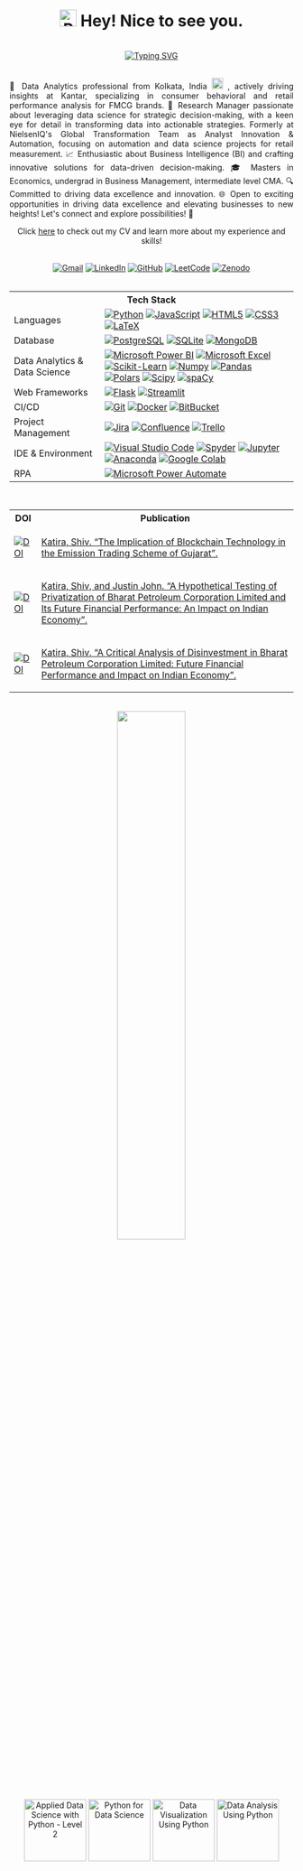 <html lang="en-US">
   <head>
      <meta charset="utf-8" />
      <meta name="author" content="Shiv Katira" />
      <meta
         name="description"
         content="This is my personal GitHub repository." />
      <meta
         property="og:description"
         content="This is my personal GitHub repository." />
      <meta property="og:title" content="Shiv Katira" />
   </head>
   <body>
      <h1 align="center"> <img src="https://media.tenor.com/eT_e-q0D5xoAAAAi/long-livethe-blob-sunglasses.gif" alt="Party Parrot India" width=30 height=30/> Hey! Nice to see you. </h1>
      </br>
      <div align="center">
         <a href="mailto:shivkatira@gmail.com"><img src="https://readme-typing-svg.demolab.com?font=Fira+Code&pause=1000&vCenter=true&random=true&width=435&lines=%3Cp%3E+Hey+there%2C+I'm+Shiv+Katira.+%3C%2Fp%3E" alt="Typing SVG" /></a>
      </div>
      </br>
      <p align="justify">
         🚀 Data Analytics professional from Kolkata, India <img src="https://cultofthepartyparrot.com/flags/hd/indiaparrot.gif" width="20" height="20"/> , actively driving insights at Kantar, specializing in consumer behavioral and retail performance analysis for FMCG brands. 💼 Research Manager passionate about leveraging data science for strategic decision-making, with a keen eye for detail in transforming data into actionable strategies. Formerly at NielsenIQ's Global Transformation Team as Analyst Innovation & Automation, focusing on automation and data science projects for retail measurement. 📈 Enthusiastic about Business Intelligence (BI) and crafting innovative solutions for data-driven decision-making. 🎓 Masters in Economics, undergrad in Business Management, intermediate level CMA. 🔍 Committed to driving data excellence and innovation. 🌐 Open to exciting opportunities in driving data excellence and elevating businesses to new heights! Let's connect and explore possibilities! 👋
      </p>
      <p align="center">
         Click <a href="https://media.licdn.com/dms/document/media/D4D2DAQG2NBJV8KR98g/profile-treasury-document-pdf-analyzed/0/1698493088542?e=1712188800&v=beta&t=Jf_gCjyveIHhb8MGQ1N_rjMeeM8YW3G-st6Ptulb9nE">here</a> to check out my CV and learn more about my experience and skills!
      </p>
      </br>
      <div align="center">
         <a href="mailto:shivkatira@gmail.com"><img src="https://img.shields.io/badge/shivkatira%40gmail.com-Gmail?style=social&logo=gmail&link=mailto%3Ashivkatira%40gmail.com" alt="Gmail"></a>
         <a href="https://www.linkedin.com/in/smkatira/"><img src="https://img.shields.io/badge/Shiv Katira-LinkedIn?style=social&logo=linkedin&link=https%3A%2F%2Fwww.linkedin.com%2Fin%2Fsmkatira%2F" alt="LinkedIn"></a>
         <a href="https://github.com/shivkatira"><img src="https://img.shields.io/badge/Shiv Katira-Github?style=social&logo=github&link=https%3A%2F%2Fgithub.com%2Fshivkatira%2F" alt="GitHub"></a>
         <a href="https://leetcode.com/shivkatira/"><img src="https://img.shields.io/badge/Shiv Katira-LeetCode?style=social&logo=leetcode&link=https%3A%2F%2Fleetcode.com%2Fshivkatira%2F" alt="LeetCode"></a>
         <a href="https://zenodo.org/search?q=metadata.creators.person_or_org.name%3A%22Katira%2C%20Shiv%22"><img src="https://img.shields.io/badge/Katira%2C%20Shiv-Zenodo?style=social&logo=zenodo&link=https%3A%2F%2Fzenodo.org%2Fsearch%3Fq%3Dmetadata.creators.person_or_org.name%253A%2522Katira%252C%2520Shiv%2522" alt="Zenodo"></a>
      </div>
      </br>
      <table align="center">
         <tr>
            <th colspan=2> Tech Stack </th>
         </tr>
         <tr>
            <td>Languages</td>
            <td>
               <a href="https://www.python.org/"><img src="https://img.shields.io/badge/Python--Python?style=social&logo=python&link=https%3A%2F%2Fwww.python.org%2F" alt="Python"></a>
               <a href="https://developer.mozilla.org/en-US/docs/Web/JavaScript"><img src="https://img.shields.io/badge/JavaScript--JavaScript?style=social&logo=javascript&link=https%3A%2F%2Fdeveloper.mozilla.org%2Fen-US%2Fdocs%2FWeb%2FJavaScript" alt="JavaScript"></a>
               <a href="https://dev.w3.org/html5/spec-LC/"><img src="https://img.shields.io/badge/HTML5--HTML5?style=social&logo=html5&link=https%3A%2F%2Fwww.w3.org%2Fhtml%2F" alt="HTML5"></a>
               <a href="https://developer.mozilla.org/en-US/docs/Web/CSS/"><img src="https://img.shields.io/badge/CSS3--CSS3?style=social&logo=css3&link=https%3A%2F%2Fdeveloper.mozilla.org%2Fen-US%2Fdocs%2FWeb%2FCSS" alt="CSS3"></a>
               <a href="https://www.latex-project.org/"><img src="https://img.shields.io/badge/LaTeX--LaTeX?style=social&logo=latex&link=https%3A%2F%2Fwww.latex-project.org%2F" alt="LaTeX"></a>
            </td>
         </tr>
         <tr>
            <td>
               Database
            </td>
            <td>
               <a href="https://www.postgresql.org/"><img src="https://img.shields.io/badge/PostgreSQL--PostgreSQL?style=social&logo=postgresql&link=https%3A%2F%2Fwww.postgresql.org%2F" alt="PostgreSQL"></a>
               <a href="https://www.sqlite.org/"><img src="https://img.shields.io/badge/SQLite--SQLite?style=social&logo=sqlite&link=https%3A%2F%2Fwww.sqlite.org%2F" alt="SQLite"></a>
               <a href="https://www.mongodb.com/"><img src="https://img.shields.io/badge/MongoDB--MongoDB?style=social&logo=mongodb&link=https%3A%2F%2Fwww.mongodb.com%2F" alt="MongoDB"></a>
            </td>
         </tr>
         <tr>
            <td>
               Data Analytics & Data Science
            </td>
            <td>
               <a href="https://www.microsoft.com/en-in/power-platform/products/power-bi/"><img src="https://img.shields.io/badge/Microsoft%20Power%20BI--%20Microsoft%20Power%20BI?style=social&logo=powerbi&link=https%3A%2F%2Fwww.microsoft.com%2Fen-in%2Fpower-platform%2Fproducts%2Fpower-bi%2F" alt="Microsoft Power BI"></a>
               <a href="https://www.microsoft.com/en-in/microsoft-365/excel"><img src="https://img.shields.io/badge/Microsoft%20Excel--%20Microsoft%20Excel?style=social&logo=microsoftexcel&link=https%3A%2F%2Fwww.microsoft.com%2Fen-in%2Fmicrosoft-365%2Fexcel" alt="Microsoft Excel"></a>
               <a href="https://scikit-learn.org/"><img src="https://img.shields.io/badge/Scikit%20Learn--Scikit%20Learn?style=social&logo=scikitlearn&link=https%3A%2F%2Fscikit-learn.org%2F" alt="Scikit-Learn"></a>
               <a href="https://numpy.org/"><img src="https://img.shields.io/badge/Numpy--Numpy?style=social&logo=numpy&link=https%3A%2F%2Fnumpy.org%2F" alt="Numpy"></a>
               <a href="https://pandas.pydata.org/"><img src="https://img.shields.io/badge/Pandas--Pandas?style=social&logo=pandas&link=https%3A%2F%2Fpandas.pydata.org%2F" alt="Pandas"></a>
               <a href="https://pola.rs/"><img src="https://img.shields.io/badge/Polars--Polars?style=social&logo=polars&link=https%3A%2F%2Fpola.rs%2F" alt="Polars"></a>
               <a href="https://scipy.org/"><img src="https://img.shields.io/badge/Scipy--Scipy?style=social&logo=scipy&link=https%3A%2F%2Fscipy.org%2F" alt="Scipy"></a>
               <a href="https://spacy.io/"><img src="https://img.shields.io/badge/spaCy--spaCy?style=social&logo=spacy&link=https%3A%2F%2Fspacy.io%2F" alt="spaCy"></a>
            </td>
         </tr>
         <tr>
            <td>
               Web Frameworks
            </td>
            <td>
               <a href="https://flask.palletsprojects.com/"><img src="https://img.shields.io/badge/Flask--Flask?style=social&logo=flask&link=https%3A%2F%2Fflask.palletsprojects.com%2F" alt="Flask"></a>
               <a href="https://streamlit.io/"><img src="https://img.shields.io/badge/Streamlit--Streamlit?style=social&logo=streamlit&link=https%3A%2F%2Fstreamlit.io%2F" alt="Streamlit"></a>
            </td>
         </tr>
         <tr>
            <td>
               CI/CD
            </td>
            <td>
               <a href="https://git-scm.com/"><img src="https://img.shields.io/badge/Git--Git?style=social&logo=git&link=https%3A%2F%2Fgit-scm.com%2F" alt="Git"></a>
               <a href="https://www.docker.com/"><img src="https://img.shields.io/badge/Docker--Docker?style=social&logo=docker&link=https%3A%2F%2Fwww.docker.com%2F" alt="Docker"></a>
               <a href="https://www.atlassian.com/software/bitbucket"><img src="https://img.shields.io/badge/BitBucket--BitBucket?style=social&logo=bitbucket&link=https%3A%2F%2Fwww.atlassian.com%2Fsoftware%2Fbitbucket" alt="BitBucket"></a>
            </td>
         </tr>
         <tr>
            <td>
               Project Management
            </td>
            <td>
               <a href="https://www.atlassian.com/software/jira"><img src="https://img.shields.io/badge/Jira--Jira?style=social&logo=jirasoftware&link=https%3A%2F%2Fwww.atlassian.com%2Fsoftware%2Fjira" alt="Jira"></a>
               <a href="https://www.atlassian.com/software/confluence"><img src="https://img.shields.io/badge/Confluence--Confluence?style=social&logo=confluence&link=https%3A%2F%2Fwww.atlassian.com%2Fsoftware%2Fconfluence" alt="Confluence"></a>
               <a href="https://trello.com/home"><img src="https://img.shields.io/badge/Trello--Trello?style=social&logo=trello&link=https%3A%2F%2Ftrello.com%2Fhome" alt="Trello"></a>
            </td>
         </tr>
         <tr>
            <td>
               IDE & Environment
            </td>
            <td>
               <a href="https://code.visualstudio.com/"><img src="https://img.shields.io/badge/Visual%20Studio%20Code-Visual%20Studio%20Code?style=social&logo=visualstudiocode&link=https%3A%2F%2Fcode.visualstudio.com%2F" alt="Visual Studio Code"></a>
               <a href="https://www.spyder-ide.org/"><img src="https://img.shields.io/badge/Spyder-Spyder?style=social&logo=spyderide&link=https%3A%2F%2Fwww.spyder-ide.org%2F" alt="Spyder"></a>
               <a href="https://jupyter.org/"><img src="https://img.shields.io/badge/Jupyter-Jupyter?style=social&logo=jupyter&link=https%3A%2F%2Fjupyter.org%2F" alt="Jupyter"></a>
               <a href="https://www.anaconda.com/"><img src="https://img.shields.io/badge/Anaconda-Anaconda?style=social&logo=anaconda&link=https%3A%2F%2Fwww.anaconda.com%2F" alt="Anaconda"></a>
               <a href="https://colab.research.google.com/"><img src="https://img.shields.io/badge/Google%20Colab-Google%20Colab?style=social&logo=googlecolab&link=https%3A%2F%2Fcolab.research.google.com%2F" alt="Google Colab"></a>
            </td>
         </tr>
         <tr>
            <td>
               RPA
            </td>
            <td>
               <a href="https://www.microsoft.com/en-us/power-platform/products/power-automate"><img src="https://img.shields.io/badge/Microsoft%20Power%20Automate--Microsoft%20Power%20Automate?style=social&logo=powerautomate&link=https%3A%2F%2Fwww.microsoft.com%2Fen-us%2Fpower-platform%2Fproducts%2Fpower-automate" alt="Microsoft Power Automate"></a>
            </td>
         </tr>
      </table>
      </br>
      <table align="center">
         <tr>
            <th>
               DOI
            </th>
            <th>
               Publication
            </th>
         </tr>
         <tr>
            <td>
               <a href="https://doi.org/10.5281/zenodo.8248331"><img src="https://zenodo.org/badge/DOI/10.5281/zenodo.8248331.svg" alt="DOI"></a>
            </td>
            <td>
               <a href="https://doi.org/10.5281/zenodo.8248331">
                  <p>
                     Katira, Shiv. “The Implication of Blockchain Technology in the Emission Trading Scheme of Gujarat”.
                  </p>
               </a>
            </td>
         </tr>
         <tr>
            <td>
               <a href="https://doi.org/10.5281/zenodo.5784870"><img src="https://zenodo.org/badge/DOI/10.5281/zenodo.5784870.svg" alt="DOI"></a>
            </td>
            <td>
               <a href="https://doi.org/10.5281/zenodo.5784870">
                  <p>Katira, Shiv, and Justin John. “A Hypothetical Testing of Privatization of Bharat Petroleum Corporation Limited and Its Future Financial Performance: An Impact on Indian Economy”.
                  </p>
               </a>
            </td>
         </tr>
         <tr>
            <td>
               <a href="https://doi.org/10.5281/zenodo.5594778"><img src="https://zenodo.org/badge/DOI/10.5281/zenodo.5594778.svg" alt="DOI"></a>
            </td>
            <td>
               <a href="https://doi.org/10.5281/zenodo.5594778">
                  <p>
                     Katira, Shiv. “A Critical Analysis of Disinvestment in Bharat Petroleum Corporation Limited: Future Financial Performance and Impact on Indian Economy”.
                  </p>
               </a>
            </td>
         </tr>
      </table>
      </br>
      <div align="center">
         <a href="https://github.com/shivkatira/8-week-sql-challenge">
         <img width='49%' align="center"src="https://github-readme-stats.vercel.app/api/pin/?username=shivkatira&repo=8-week-sql-challenge&show_owner=true&theme=transparent" />
         </a>
      </div>
      </br>
      <div align="center">
         <a href="https://www.credly.com/badges/07c06013-95cc-460f-92aa-55a7bc26e886/public_url"><img src="https://images.credly.com/size/220x220/images/73ac7b07-679c-4c0e-94d9-8b9dc11efe59/Applied_Data_Science_with_Python.png" alt="Applied Data Science with Python - Level 2" width="110" height="110"></a>
         <a href="https://www.credly.com/badges/c11679d6-72b8-4757-937c-d83c7fc779d3/public_url"><img src="https://images.credly.com/size/220x220/images/84ac9eff-b8a2-4683-846b-f59887a73801/Python_101_Data_Science.png" alt="Python for Data Science" width="110" height="110"></a>
         <a href="https://www.credly.com/badges/0bed4fdc-0d63-42e5-b724-fbc4b46b7f61/public_url"><img src="https://images.credly.com/size/220x220/images/087eaefb-61a2-426b-ae74-74efca195667/Data_Visualization_Using_Python.png" alt="Data Visualization Using Python" width="110" height="110"></a>
         <a href="https://www.credly.com/badges/d512873a-3e1a-46ac-9e1b-3a78dce78b6f/public_url"><img src="https://images.credly.com/size/220x220/images/ba34cb1c-4344-43f5-9685-55e2e901c0f0/Data_Analysis_using_Python.png" alt="Data Analysis Using Python" width="110" height="110"></a>
      </div>
   </body>
</html>
